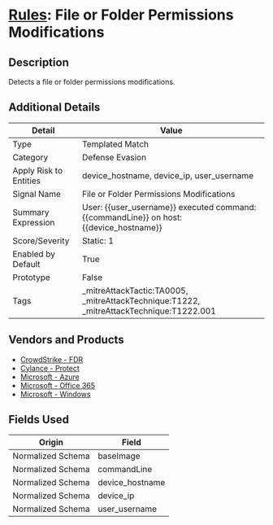 # [Rules](README.md): File or Folder Permissions Modifications

## Description
Detects a file or folder permissions modifications.

## Additional Details
|Detail|Value|
|----|----|
|Type|Templated Match|
|Category|Defense Evasion|
|Apply Risk to Entities|device_hostname, device_ip, user_username|
|Signal Name|File or Folder Permissions Modifications|
|Summary Expression|User: {{user_username}} executed command: {{commandLine}} on host: {{device_hostname}}|
|Score/Severity|Static: 1|
|Enabled by Default|True|
|Prototype|False|
|Tags|_mitreAttackTactic:TA0005, _mitreAttackTechnique:T1222, _mitreAttackTechnique:T1222.001|
## Vendors and Products
- [CrowdStrike - FDR](../products/569a3a44-c29f-492e-bcf4-5dc04e2ab0f3.md)
- [Cylance - Protect](../products/60829f4a-7acb-47d1-ad23-8424fcf83dcb.md)
- [Microsoft - Azure](../products/a1225af5-e778-4068-a9a2-47da93d1ff24.md)
- [Microsoft - Office 365](../products/d3ed003d-5ddd-4c7a-bea5-63eae6311833.md)
- [Microsoft - Windows](../products/1ff7546c-cb36-4a24-87f7-89d2cecc5761.md)


## Fields Used

|Origin|Field|
|----|----|
|Normalized Schema|baseImage|
|Normalized Schema|commandLine|
|Normalized Schema|device_hostname|
|Normalized Schema|device_ip|
|Normalized Schema|user_username|


